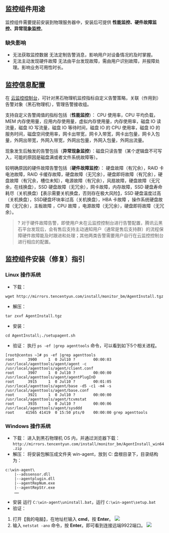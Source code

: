 ## 监控组件用途
监控组件需要提前安装到物理服务器中，安装后可提供 __性能监控、硬件故障监控、异常现象监控__。

### 缺失影响

- 无法获取监控数据 
	无法定制告警消息，影响用户对设备情况的及时掌握。
- 无法主动发现硬件故障
	无法由平台发现故障，需由用户识别故障，并报障处理。影响业务可用性时长。

## 监控信息配置
在 [云监控控制台](https://console.cloud.tencent.com/monitor/policylist)，可针对黑石物理机监控指标自定义告警策略，关联（作用到）告警对象（黑石物理机），管理告警接收组。

支持自定义告警阈值的指标包括（__性能监控__）： CPU 使用率，CPU 平均负载，MEM 内存使用量，应用内存使用量，虚拟内存使用量，内存使用率，磁盘 IO 读流量，磁盘 IO 写流量，磁盘 IO 等待时间，磁盘 IO 的 CPU 使用率，磁盘 IO 的服务时间，磁盘空间使用率，网卡出带宽，网卡入带宽，网卡出包量，网卡入包量，外网出带宽，外网入带宽，外网出包量，外网入包量，外网出流量。

现象发生后触发的告警包括（__异常现象监控__）：磁盘只读告警（某个逻辑盘不可写入，可能的原因是磁盘满或者文件系统故障等）。

较明确原因的硬件故障告警包括（__硬件故障监控__）： 硬盘故障（有冗余），RAID 卡电池故障，RAID 卡缓存故障，硬盘故障（无冗余），硬盘即将故障（有冗余），硬盘故障（有冗余，槽位未知），电源故障（有冗余），风扇故障，硬盘故障（无冗余，在线换盘），SSD 硬盘故障（无冗余），网卡故障，内存故障，SSD 硬盘寿命耗尽（关机换盘）【表示需要关机换盘，否则存在极大风险】，SSD 硬盘温度过高（关机换盘），SSD硬盘坏块率过高（关机换盘），HBA 卡故障 ，操作系统硬盘故障（无冗余），主板故障 ，CPU 故障 ，电源故障（无冗余），硬盘即将故障（无冗余）。
>? 对于硬件故障告警，即使用户未在云监控控制台进行告警配置，腾讯云黑石平台发现后，会有售后支持主动通知用户（通常是售后支持群）的流程保障硬件故障能及时跟进和处理；其他两类告警需要用户自行在云监控控制台进行相应的配置。
>

## 监控组件安装（修复）指引

### Linux 操作系统
- 下载：
```
wget http://mirrors.tencentyun.com/install/monitor_bm/AgentInstall.tgz
```
- 解压：
```
tar zxvf AgentInstall.tgz
```
- 安装：
```
cd AgentInstall;./setupagent.sh
```
- 验证：
执行 `ps -ef |grep agenttools` 命令，可以看到如下5个相关进程。
```
[root@centos ~]# ps -ef |grep agenttools
root      3900     1  0 Jul10 ?        00:00:03 /usr/local/agenttools/agent/agent -c /usr/local/agenttools/agent/client.conf
root      3907     1  0 Jul10 ?        00:00:00 /usr/local/agenttools/agent/agentPlugInD
root      3915     1  0 Jul10 ?        00:01:05 /usr/local/agenttools/agent/base -d5 -c1 -m4 -s /usr/local/agenttools/agent/base.conf
root      3921     1  0 Jul10 ?        00:00:00 /usr/local/agenttools/agent/tcvmstat
root      3935     1  0 Jul10 ?        00:00:06 /usr/local/agenttools/agent/sysddd
root     41565 41419  0 15:50 pts/0    00:00:00 grep agenttools
```

### Windows 操作系统
- 下载：
进入到黑石物理机 OS 内，并通过浏览器下载：
`http://mirrors.tencentyun.com/install/monitor_bm/AgentInstall_win64.zip`
- 解压：
将安装包解压成文件夹 win-agent，放到 C: 盘根目录下，目录结构为：
``` 
c:\win-agent\
    |--adssensor.dll
    |--agentplugin.dll
    |--agentRepNum.exe
    |--agentRepStr.exe
    ……
``` 
- 安装
运行 `C:\win-agent\uninstall.bat`，运行 `C:\win-agent\setup.bat`
- 验证：
 1. 打开【我的电脑】，在地址栏输入 **cmd**，按 **Enter**。
![](https://mc.qcloudimg.com/static/img/a04a39f2b78d0d98e3df65c073e2ddf4/001.png)
 2. 输入 `netstat -ano`  命令，按 **Enter**。即可看到连接远端9922端口。
![](https://mc.qcloudimg.com/static/img/5aa69ae7ffcea1a3b6775fec1fde3576/002.png)



